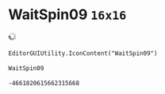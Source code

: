 # WaitSpin09 `16x16`
<img src="/img/WaitSpin09.png" width=16 height=16>

``` CSharp
EditorGUIUtility.IconContent("WaitSpin09")
```
```
WaitSpin09
```
```
-4661020615662315668
```
